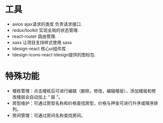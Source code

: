 # 工具

- axios
  ajax请求的类库 负责请求接口. 
- redux/toolkit
  实现全局的状态管理.
- react-router
  路由管理.
- sass 
  让项目支持样式使用 sass
- tdesign-react
  核心ui组件库
- tdesign-icons-react 
  tdesign提供的图标包.

# 特殊功能

- 楼栋管理：点击楼栋后可进行编辑（删除，修改，编辑楼层），添加楼层和修改楼层会自动加上 “ 层 ”。
- 房型维护：可通过房型名称和价格查找房型，价格与押金可进行升序或降序排列。
- 房间管理：可通过房间名称查找房间。